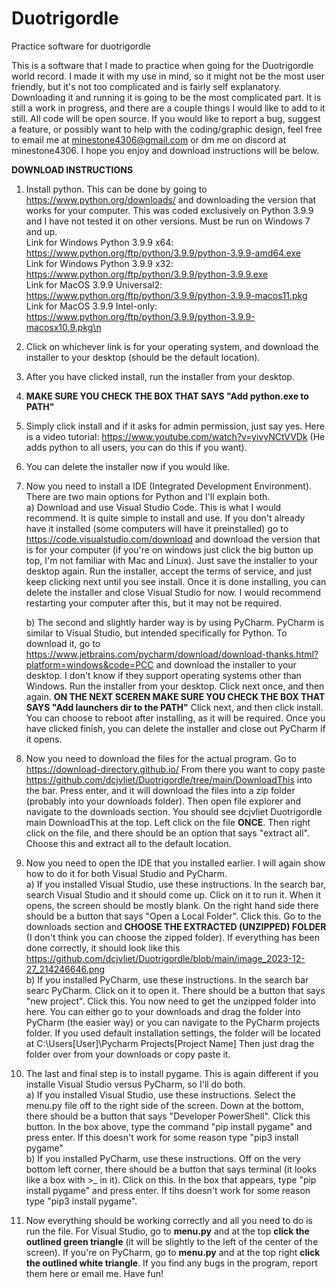 # Duotrigordle
Practice software for duotrigordle

This is a software that I made to practice when going for the Duotrigordle world record. I made it with my use in mind, so it might not be the most user friendly, but it's not too complicated and is fairly self explanatory. Downloading it and running it is going to 
be the most complicated part. It is still a work in progress, and there are a couple things I would like to add to it still. All code will be open source. If you would like to report a bug, suggest a feature, or possibly want to help with the coding/graphic design,
feel free to email me at minestone4306@gmail.com or dm me on discord at minestone4306. I hope you enjoy and download instructions will be below.

**DOWNLOAD INSTRUCTIONS**
1. Install python. This can be done by going to https://www.python.org/downloads/ and downloading the version that works for your computer. This was coded exclusively on Python 3.9.9 and I have not tested it on other versions. Must be run on Windows 7 and up.     
   Link for Windows Python 3.9.9 x64: https://www.python.org/ftp/python/3.9.9/python-3.9.9-amd64.exe                                                                                                                                                                                                                                                                                                
   Link for Windows Python 3.9.9 x32: https://www.python.org/ftp/python/3.9.9/python-3.9.9.exe                                                                                                                                                                   
   Link for MacOS 3.9.9 Universal2: https://www.python.org/ftp/python/3.9.9/python-3.9.9-macos11.pkg                                                                                                                                                             
   Link for MacOS 3.9.9 Intel-only: https://www.python.org/ftp/python/3.9.9/python-3.9.9-macosx10.9.pkg\n
2. Click on whichever link is for your operating system, and download the installer to your desktop (should be the default location).
3. After you have clicked install, run the installer from your desktop.
4. **MAKE SURE YOU CHECK THE BOX THAT SAYS "Add python.exe to PATH"**
5. Simply click install and if it asks for admin permission, just say yes. Here is a video tutorial: https://www.youtube.com/watch?v=yivyNCtVVDk (He adds python to all users, you can do this if you want).
6. You can delete the installer now if you would like.
7. Now you need to install a IDE (Integrated Development Environment). There are two main options for Python and I'll explain both.                      
   a) Download and use Visual Studio Code. This is what I would recommend. It is quite simple to install and use. If you don't already have it installed (some computers will have it preinstalled) go to https://code.visualstudio.com/download and download the version that is for your computer (if you're on windows just click the big button up top, I'm not familiar with Mac and Linux). Just save the installer to your desktop again. Run the installer, accept the terms of service, and just keep clicking next until you see install. Once it is done installing, you can delete the installer and close Visual Studio for now. I would recommend restarting your computer after this, but it may not be required.
   
   b) The second and slightly harder way is by using PyCharm. PyCharm is similar to Visual Studio, but intended specifically for Python. To download it, go to https://www.jetbrains.com/pycharm/download/download-thanks.html?platform=windows&code=PCC and download the installer to your desktop. I don't know if they support operating systems other than Windows. Run the installer from your desktop. Click next once, and then again. **ON THE NEXT SCEREN MAKE SURE YOU CHECK THE BOX THAT SAYS "Add launchers dir to the PATH"** Click next, and then click install. You can choose to reboot after installing, as it will be required. Once you have clicked finish, you can delete the installer and close out PyCharm if it opens.
8. Now you need to download the files for the actual program. Go to https://download-directory.github.io/  From there you want to copy paste https://github.com/dcjvliet/Duotrigordle/tree/main/DownloadThis into the
bar. Press enter, and it will download the files into a zip folder (probably into your downloads folder). Then open file explorer and navigate to the downloads section. You should see dcjvliet Duotrigordle main
DownloadThis at the top. Left click on the file **ONCE**. Then right click on the file, and there should be an option that says "extract all". Choose this and extract all to the default location.
9. Now you need to open the IDE that you installed earlier. I will again show how to do it for both Visual Studio and PyCharm.               
    a) If you installed Visual Studio, use these instructions. In the search bar, search Visual Studio and it should come up. Click on it to run it. When it opens, the screen should be mostly blank. On the right hand side there should be a button that says "Open a Local Folder". Click this. Go to the downloads section and **CHOOSE THE EXTRACTED (UNZIPPED) FOLDER** (I don't think you can choose the zipped folder). If everything has been done correctly, it should look like this https://github.com/dcjvliet/Duotrigordle/blob/main/image_2023-12-27_214246646.png                                                                 
   b) If you installed PyCharm, use these instructions. In the search bar searc PyCharm. Click on it to open it. There should be a button that says "new project". Click this. You now need to get the unzipped folder into here. You can either go to your downloads and drag the folder into PyCharm (the easier way) or you can navigate to the PyCharm projects folder. If you used default installation settings, the folder will be located at C:\Users\[User]\Pycharm Projects\[Project Name] Then just drag the folder over from your downloads or copy paste it.
10. The last and final step is to install pygame. This is again different if you installe Visual Studio versus PyCharm, so I'll do both.                    
    a) If you installed Visual Studio, use these instructions. Select the menu.py file off to the right side of the screen. Down at the bottom, there should be a button that says "Developer PowerShell". Click this button. In the box above, type the command "pip install pygame" and press enter. If this doesn't work for some reason type "pip3 install pygame"                                                                
    b) If you installed PyCharm, use these instructions. Off on the very bottom left corner, there should be a button that says terminal (it looks like a box with >_ in it). Click on this. In the box that appears, type "pip install pygame" and press enter. If tihs doesn't work for some reason type "pip3 install pygame".
11. Now everything should be working correctly and all you need to do is run the file. For Visual Studio, go to **menu.py** and at the top **click the outlined green triangle** (it will be slightly to the left of the center of the screen). If you're on PyCharm, go to **menu.py** and at the top right **click the outlined white triangle**. If you find any bugs in the program, report them here or email me. Have fun!
